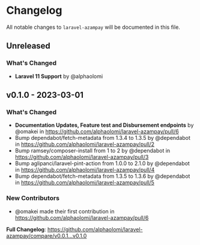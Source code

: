 # Changelog

All notable changes to `laravel-azampay` will be documented in this file.

## Unreleased 

### What's Changed

- **Laravel 11 Support** by @alphaolomi

## v0.1.0 - 2023-03-01

### What's Changed

- **Documentation Updates, Feature test and Disbursement endpoints** by @omakei in https://github.com/alphaolomi/laravel-azampay/pull/6
- Bump dependabot/fetch-metadata from 1.3.4 to 1.3.5 by @dependabot in https://github.com/alphaolomi/laravel-azampay/pull/2
- Bump ramsey/composer-install from 1 to 2 by @dependabot in https://github.com/alphaolomi/laravel-azampay/pull/3
- Bump aglipanci/laravel-pint-action from 1.0.0 to 2.1.0 by @dependabot in https://github.com/alphaolomi/laravel-azampay/pull/4
- Bump dependabot/fetch-metadata from 1.3.5 to 1.3.6 by @dependabot in https://github.com/alphaolomi/laravel-azampay/pull/5

### New Contributors

- @omakei made their first contribution in https://github.com/alphaolomi/laravel-azampay/pull/6

**Full Changelog**: https://github.com/alphaolomi/laravel-azampay/compare/v0.0.1...v0.1.0

